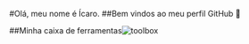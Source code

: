 #Olá, meu nome é Ícaro.
##Bem vindos ao meu perfil GitHub 👋

##Minha caixa de ferramentas![toolbox](https://github.com/user-attachments/assets/03c8dea7-4bcd-4749-9890-76c7e50063f3)



<!--
**icaroasdev/icaroasdev** is a ✨ _special_ ✨ repository because its `README.md` (this file) appears on your GitHub profile.

Here are some ideas to get you started:

- 🔭 I’m currently working on ...
- 🌱 I’m currently learning ...
- 👯 I’m looking to collaborate on ...
- 🤔 I’m looking for help with ...
- 💬 Ask me about ...
- 📫 How to reach me: ...
- 😄 Pronouns: ...
- ⚡ Fun fact: ...
-->
